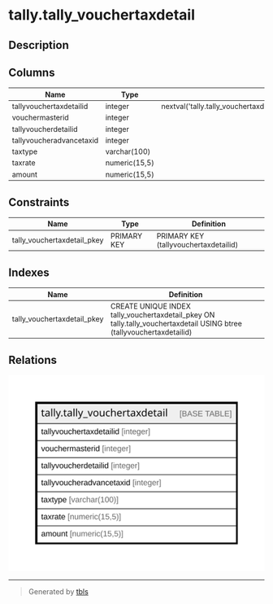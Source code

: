 # tally.tally_vouchertaxdetail

## Description

## Columns

| Name | Type | Default | Nullable | Children | Parents | Comment |
| ---- | ---- | ------- | -------- | -------- | ------- | ------- |
| tallyvouchertaxdetailid | integer | nextval('tally.tally_vouchertaxdetail_tallyvouchertaxdetailid_seq'::regclass) | false |  |  |  |
| vouchermasterid | integer |  | true |  |  |  |
| tallyvoucherdetailid | integer |  | true |  |  |  |
| tallyvoucheradvancetaxid | integer |  | true |  |  |  |
| taxtype | varchar(100) |  | true |  |  |  |
| taxrate | numeric(15,5) |  | true |  |  |  |
| amount | numeric(15,5) |  | true |  |  |  |

## Constraints

| Name | Type | Definition |
| ---- | ---- | ---------- |
| tally_vouchertaxdetail_pkey | PRIMARY KEY | PRIMARY KEY (tallyvouchertaxdetailid) |

## Indexes

| Name | Definition |
| ---- | ---------- |
| tally_vouchertaxdetail_pkey | CREATE UNIQUE INDEX tally_vouchertaxdetail_pkey ON tally.tally_vouchertaxdetail USING btree (tallyvouchertaxdetailid) |

## Relations

![er](tally.tally_vouchertaxdetail.svg)

---

> Generated by [tbls](https://github.com/k1LoW/tbls)
